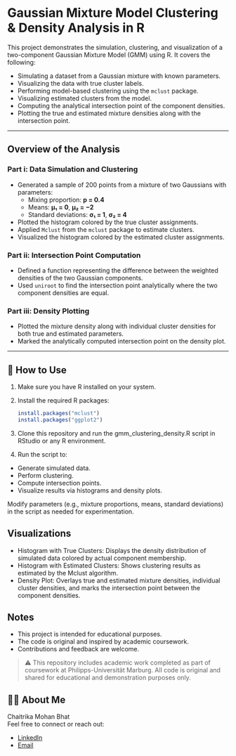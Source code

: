 # Gaussian Mixture Model Clustering & Density Analysis in R

This project demonstrates the simulation, clustering, and visualization of a two-component Gaussian Mixture Model (GMM) using R. It covers the following:

- Simulating a dataset from a Gaussian mixture with known parameters.
- Visualizing the data with true cluster labels.
- Performing model-based clustering using the `mclust` package.
- Visualizing estimated clusters from the model.
- Computing the analytical intersection point of the component densities.
- Plotting the true and estimated mixture densities along with the intersection point.

---

## Overview of the Analysis

### Part i: Data Simulation and Clustering
- Generated a sample of 200 points from a mixture of two Gaussians with parameters:
  - Mixing proportion: **p = 0.4**  
  - Means: **μ₁ = 0**, **μ₂ = −2**  
  - Standard deviations: **σ₁ = 1**, **σ₂ = 4**
- Plotted the histogram colored by the true cluster assignments.
- Applied `Mclust` from the `mclust` package to estimate clusters.
- Visualized the histogram colored by the estimated cluster assignments.

### Part ii: Intersection Point Computation
- Defined a function representing the difference between the weighted densities of the two Gaussian components.
- Used `uniroot` to find the intersection point analytically where the two component densities are equal.

### Part iii: Density Plotting
- Plotted the mixture density along with individual cluster densities for both true and estimated parameters.
- Marked the analytically computed intersection point on the density plot.

---

## 🚀 How to Use

1. Make sure you have R installed on your system.
2. Install the required R packages:
   ```R
   install.packages("mclust")
   install.packages("ggplot2")
3. Clone this repository and run the gmm_clustering_density.R script in RStudio or any R environment.

4. Run the script to:
- Generate simulated data.
- Perform clustering.
- Compute intersection points.
- Visualize results via histograms and density plots.

Modify parameters (e.g., mixture proportions, means, standard deviations) in the script as needed for experimentation.

## Visualizations

- Histogram with True Clusters: Displays the density distribution of simulated data colored by actual component membership.
- Histogram with Estimated Clusters: Shows clustering results as estimated by the Mclust algorithm.
- Density Plot: Overlays true and estimated mixture densities, individual cluster densities, and marks the intersection point between the component densities.

## Notes
- This project is intended for educational purposes.
- The code is original and inspired by academic coursework.
- Contributions and feedback are welcome.
> ⚠️ This repository includes academic work completed as part of coursework at Philipps-Universität Marburg. All code is original and shared for educational and demonstration purposes only.

## 🙋‍♀️ About Me

Chaitrika Mohan Bhat<br>
Feel free to connect or reach out:
- [LinkedIn](https://www.linkedin.com/in/chaitrika-m-bhat/)
- [Email](chaitrikambhat@gmail.com)

